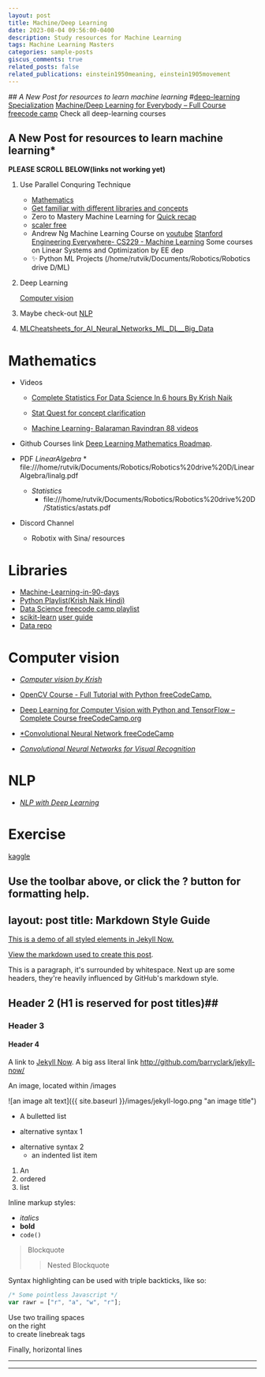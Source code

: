```yaml
---
layout: post
title: Machine/Deep Learning
date: 2023-08-04 09:56:00-0400
description: Study resources for Machine Learning
tags: Machine Learning Masters
categories: sample-posts
giscus_comments: true
related_posts: false
related_publications: einstein1950meaning, einstein1905movement
---
```

*## A New Post for resources to learn machine learning*
#[deep-learning Specialization](https://www.coursera.org/specializations/deep-learning#courses)
[Machine/Deep Learning for Everybody – Full Course  freecode camp](https://www.youtube.com/watch?v=i_LwzRVP7bg&list=PLWKjhJtqVAblStefaz_YOVpDWqcRScc2s&index=2)
Check all deep-learning courses
## A New Post for resources to learn machine learning*

****PLEASE SCROLL BELOW(links not working yet)****

1. Use Parallel Conquring Technique
    * [Mathematics](Mathematics)
    * [Get familiar with different libraries and concepts](Libraries)
    * Zero to Mastery Machine Learning for [Quick recap](https://github.com/mrdbourke/zero-to-mastery-ml)
    * [scaler free](https://www.scaler.com/topics/course/free-supervised-learning-course/)
    * Andrew Ng Machine Learning Course on [youtube](https://www.youtube.com/watch?v=jGwO_UgTS7I&t=11s&ab_channel=StanfordOnline)
      [Stanford Engineering Everywhere- CS229 - Machine Learning](https://see.stanford.edu/Course/CS229)
      Some courses on Linear Systems and Optimization by EE dep
    * ✨ Python ML Projects (/home/rutvik/Documents/Robotics/Robotics drive D/ML)

2. Deep Learning
   
   [Computer vision](Computervision)

4. Maybe check-out [NLP](NLP)
   
5. [MLCheatsheets_for_AI_Neural_Networks_ML_DL__Big_Data](E:\MLCheatsheets_for_AI_Neural_Networks_ML_DL__Big_Data.pdf)

# Mathematics
  * Videos
       * [Complete Statistics For Data Science In 6 hours By Krish Naik](https://www.youtube.com/watch?v=LZzq1zSL1bs&ab_channel=KrishNaik)
         
       * [Stat Quest for concept clarification](https://www.youtube.com/watch?v=4jRBRDbJemM&list=PLblh5JKOoLUICTaGLRoHQDuF_7q2GfuJF&index=23&ab_channel=StatQuestwithJoshStarmer)
         
       * [Machine Learning- Balaraman Ravindran 88 videos](https://www.youtube.com/watch?v=r4sgKrRL2Ys&list=PL1xHD4vteKYVpaIiy295pg6_SY5qznc77&ab_channel=MachineLearning-BalaramanRavindran)
         
  * Github Courses link
    [Deep Learning Mathematics Roadmap](https://github.com/h9-tect/ML-DL_Roadmap./tree/main).

  * PDF
      *LinearAlgebra*
         * file:///home/rutvik/Documents/Robotics/Robotics%20drive%20D/LinearAlgebra/linalg.pdf
      * *Statistics*
         * file:///home/rutvik/Documents/Robotics/Robotics%20drive%20D/Statistics/astats.pdf
   * Discord Channel
      * Robotix with Sina/ resources


# Libraries
  * [Machine-Learning-in-90-days](https://www.youtube.com/watch?v=czQO1_GEEos&list=PLZoTAELRMXVPBTrWtJkn3wWQxZkmTXGwe)
  * [Python Playlist(Krish Naik Hindi)](https://www.youtube.com/watch?v=BN0nnnadFl0&list=PLTDARY42LDV4qqiJd1Z1tShm3mp9-rP4v&index=9&ab_channel=KrishNaikHindi)
  * [Data Science freecode camp playlist](https://www.youtube.com/watch?v=ua-CiDNNj30&list=PLWKjhJtqVAblQe2CCWqV4Zy3LY01Z8aF1)
  * [scikit-learn](https://scikit-learn.org/stable/getting_started.html)
  [user guide](https://scikit-learn.org/stable/user_guide.html)
  * [Data repo](https://archive.ics.uci.edu/)

# Computer vision
* [*Computer vision by Krish*](https://www.youtube.com/watch?v=sXqWrtUseK8&ab_channel=KrishNaik)

* [OpenCV Course - Full Tutorial with Python freeCodeCamp.](https://www.youtube.com/watch?v=oXlwWbU8l2o&ab_channel=freeCodeCamp.org)

* [Deep Learning for Computer Vision with Python and TensorFlow – Complete Course freeCodeCamp.org](https://www.youtube.com/watch?v=IA3WxTTPXqQ&ab_channel=freeCodeCamp.org)

* [*Convolutional Neural Network freeCodeCamp](https://www.youtube.com/watch?v=nVhau51w6dM&ab_channel=freeCodeCamp.org)

* [*Convolutional Neural Networks for Visual Recognition*](https://www.youtube.com/watch?v=vT1JzLTH4G4&t=33s&ab_channel=StanfordUniversitySchoolofEngineering)

# NLP
* [*NLP with Deep Learning*](https://www.youtube.com/watch?v=rmVRLeJRkl4&t=2s&ab_channel=StanfordOnline)

# Exercise
[kaggle](https://www.kaggle.com/competitions)

 Use the toolbar above, or click the **?** button for formatting help.
---
layout: post
title: Markdown Style Guide
---

[This is a demo of all styled elements in Jekyll Now.](http://www.jekyllnow.com/Markdown-Style-Guide/)

[View the markdown used to create this post](https://raw.githubusercontent.com/barryclark/www.jekyllnow.com/gh-pages/_posts/2014-6-19-Markdown-Style-Guide.md).

This is a paragraph, it's surrounded by whitespace. Next up are some headers, they're heavily influenced by GitHub's markdown style.

## Header 2 (H1 is reserved for post titles)##

### Header 3

#### Header 4

A link to [Jekyll Now](http://github.com/barryclark/jekyll-now/). A big ass literal link <http://github.com/barryclark/jekyll-now/>

An image, located within /images

![an image alt text]({{ site.baseurl }}/images/jekyll-logo.png "an image title")

* A bulletted list
- alternative syntax 1
+ alternative syntax 2
  - an indented list item

1. An
2. ordered
3. list

Inline markup styles:

- _italics_
- **bold**
- `code()`

> Blockquote
>> Nested Blockquote

Syntax highlighting can be used with triple backticks, like so:

```javascript
/* Some pointless Javascript */
var rawr = ["r", "a", "w", "r"];
```

Use two trailing spaces  
on the right  
to create linebreak tags  

Finally, horizontal lines

----
****
